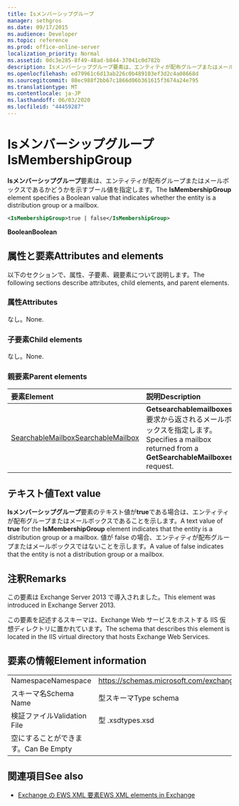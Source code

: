 ```yaml
---
title: Isメンバーシップグループ
manager: sethgros
ms.date: 09/17/2015
ms.audience: Developer
ms.topic: reference
ms.prod: office-online-server
localization_priority: Normal
ms.assetid: 0dc3e285-8f49-48ad-b844-37041c0d782b
description: Isメンバーシップグループ要素は、エンティティが配布グループまたはメールボックスであるかどうかを示すブール値を指定します。
ms.openlocfilehash: ed79961c6d13ab226c0b489103ef3d2c4a08668d
ms.sourcegitcommit: 88ec988f2bb67c1866d06b361615f3674a24e795
ms.translationtype: MT
ms.contentlocale: ja-JP
ms.lasthandoff: 06/03/2020
ms.locfileid: "44459287"
---
```

# <a name="ismembershipgroup"></a><span data-ttu-id="2b8a0-103">Isメンバーシップグループ</span><span class="sxs-lookup"><span data-stu-id="2b8a0-103">IsMembershipGroup</span></span>

<span data-ttu-id="2b8a0-104">**Isメンバーシップグループ**要素は、エンティティが配布グループまたはメールボックスであるかどうかを示すブール値を指定します。</span><span class="sxs-lookup"><span data-stu-id="2b8a0-104">The **IsMembershipGroup** element specifies a Boolean value that indicates whether the entity is a distribution group or a mailbox.</span></span> 
  
```XML
<IsMembershipGroup>true | false</IsMembershipGroup>
```

 <span data-ttu-id="2b8a0-105">**Boolean**</span><span class="sxs-lookup"><span data-stu-id="2b8a0-105">**Boolean**</span></span>
## <a name="attributes-and-elements"></a><span data-ttu-id="2b8a0-106">属性と要素</span><span class="sxs-lookup"><span data-stu-id="2b8a0-106">Attributes and elements</span></span>

<span data-ttu-id="2b8a0-107">以下のセクションで、属性、子要素、親要素について説明します。</span><span class="sxs-lookup"><span data-stu-id="2b8a0-107">The following sections describe attributes, child elements, and parent elements.</span></span>
  
### <a name="attributes"></a><span data-ttu-id="2b8a0-108">属性</span><span class="sxs-lookup"><span data-stu-id="2b8a0-108">Attributes</span></span>

<span data-ttu-id="2b8a0-109">なし。</span><span class="sxs-lookup"><span data-stu-id="2b8a0-109">None.</span></span>
  
### <a name="child-elements"></a><span data-ttu-id="2b8a0-110">子要素</span><span class="sxs-lookup"><span data-stu-id="2b8a0-110">Child elements</span></span>

<span data-ttu-id="2b8a0-111">なし。</span><span class="sxs-lookup"><span data-stu-id="2b8a0-111">None.</span></span>
  
### <a name="parent-elements"></a><span data-ttu-id="2b8a0-112">親要素</span><span class="sxs-lookup"><span data-stu-id="2b8a0-112">Parent elements</span></span>

|<span data-ttu-id="2b8a0-113">**要素**</span><span class="sxs-lookup"><span data-stu-id="2b8a0-113">**Element**</span></span>|<span data-ttu-id="2b8a0-114">**説明**</span><span class="sxs-lookup"><span data-stu-id="2b8a0-114">**Description**</span></span>|
|:-----|:-----|
|[<span data-ttu-id="2b8a0-115">SearchableMailbox</span><span class="sxs-lookup"><span data-stu-id="2b8a0-115">SearchableMailbox</span></span>](searchablemailbox.md) <br/> |<span data-ttu-id="2b8a0-116">**Getsearchablemailboxes**要求から返されるメールボックスを指定します。</span><span class="sxs-lookup"><span data-stu-id="2b8a0-116">Specifies a mailbox returned from a **GetSearchableMailboxes** request.</span></span>  <br/> |
   
## <a name="text-value"></a><span data-ttu-id="2b8a0-117">テキスト値</span><span class="sxs-lookup"><span data-stu-id="2b8a0-117">Text value</span></span>

<span data-ttu-id="2b8a0-118">**Isメンバーシップグループ**要素のテキスト値が**true**である場合は、エンティティが配布グループまたはメールボックスであることを示します。</span><span class="sxs-lookup"><span data-stu-id="2b8a0-118">A text value of **true** for the **IsMembershipGroup** element indicates that the entity is a distribution group or a mailbox.</span></span> <span data-ttu-id="2b8a0-119">値が false の場合、エンティティが配布グループまたはメールボックスではないことを示します。</span><span class="sxs-lookup"><span data-stu-id="2b8a0-119">A value of false indicates that the entity is not a distribution group or a mailbox.</span></span> 
  
## <a name="remarks"></a><span data-ttu-id="2b8a0-120">注釈</span><span class="sxs-lookup"><span data-stu-id="2b8a0-120">Remarks</span></span>

<span data-ttu-id="2b8a0-121">この要素は Exchange Server 2013 で導入されました。</span><span class="sxs-lookup"><span data-stu-id="2b8a0-121">This element was introduced in Exchange Server 2013.</span></span>
  
<span data-ttu-id="2b8a0-122">この要素を記述するスキーマは、Exchange Web サービスをホストする IIS 仮想ディレクトリに置かれています。</span><span class="sxs-lookup"><span data-stu-id="2b8a0-122">The schema that describes this element is located in the IIS virtual directory that hosts Exchange Web Services.</span></span>
  
## <a name="element-information"></a><span data-ttu-id="2b8a0-123">要素の情報</span><span class="sxs-lookup"><span data-stu-id="2b8a0-123">Element information</span></span>

|||
|:-----|:-----|
|<span data-ttu-id="2b8a0-124">Namespace</span><span class="sxs-lookup"><span data-stu-id="2b8a0-124">Namespace</span></span>  <br/> |https://schemas.microsoft.com/exchange/services/2006/types  <br/> |
|<span data-ttu-id="2b8a0-125">スキーマ名</span><span class="sxs-lookup"><span data-stu-id="2b8a0-125">Schema Name</span></span>  <br/> |<span data-ttu-id="2b8a0-126">型スキーマ</span><span class="sxs-lookup"><span data-stu-id="2b8a0-126">Type schema</span></span>  <br/> |
|<span data-ttu-id="2b8a0-127">検証ファイル</span><span class="sxs-lookup"><span data-stu-id="2b8a0-127">Validation File</span></span>  <br/> |<span data-ttu-id="2b8a0-128">型 .xsd</span><span class="sxs-lookup"><span data-stu-id="2b8a0-128">types.xsd</span></span>  <br/> |
|<span data-ttu-id="2b8a0-129">空にすることができます。</span><span class="sxs-lookup"><span data-stu-id="2b8a0-129">Can Be Empty</span></span>  <br/> ||
   
## <a name="see-also"></a><span data-ttu-id="2b8a0-130">関連項目</span><span class="sxs-lookup"><span data-stu-id="2b8a0-130">See also</span></span>



- [<span data-ttu-id="2b8a0-131">Exchange の EWS XML 要素</span><span class="sxs-lookup"><span data-stu-id="2b8a0-131">EWS XML elements in Exchange</span></span>](ews-xml-elements-in-exchange.md)

